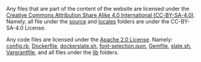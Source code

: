 Any files that are part of the content of the website are licensed under the [Creative Commons Attribution Share Alike 4.0 International (CC-BY-SA-4.0)](https://creativecommons.org/licenses/by-sa/4.0/). Namely, all file under the [source](./source) and [locales](./locales) folders are under the CC-BY-SA-4.0 License. 

Any code files are licensed under the [Apache 2.0 License](https://www.apache.org/licenses/LICENSE-2.0). Namely: [config.rb](./config.rb), [Dockerfile](./Dockerfile), [dockerslate.sh](./dockerslate.sh), [font-selection.json](./font-selection.json), [Gemfile](./Gemfile), [slate.sh](./slate.sh), [Vargrantfile](./Vargrantfile), and all files under the [lib](./lib) folders. 
